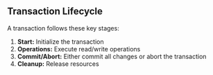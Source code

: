 ## Transaction Lifecycle

A transaction follows these key stages:

1. **Start:** Initialize the transaction
2. **Operations:** Execute read/write operations
3. **Commit/Abort:** Either commit all changes or abort the transaction
4. **Cleanup:** Release resources